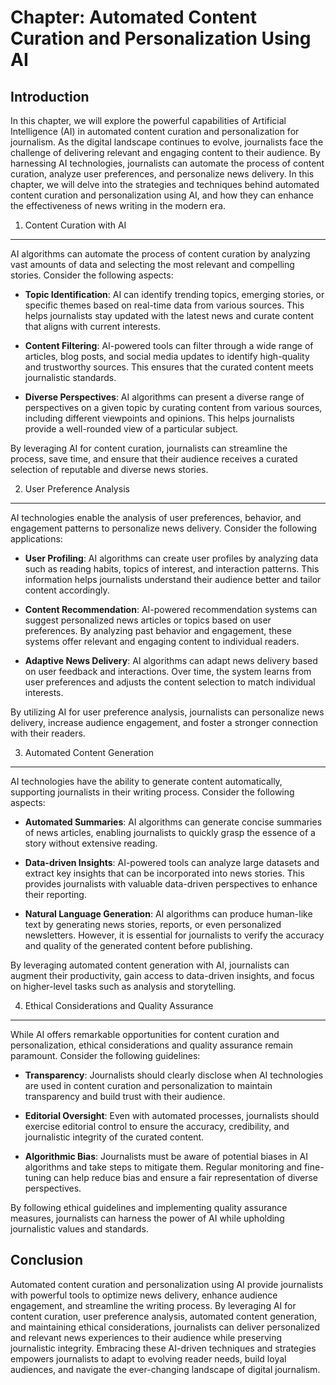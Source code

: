 Chapter: Automated Content Curation and Personalization Using AI
================================================================

Introduction
------------

In this chapter, we will explore the powerful capabilities of Artificial Intelligence (AI) in automated content curation and personalization for journalism. As the digital landscape continues to evolve, journalists face the challenge of delivering relevant and engaging content to their audience. By harnessing AI technologies, journalists can automate the process of content curation, analyze user preferences, and personalize news delivery. In this chapter, we will delve into the strategies and techniques behind automated content curation and personalization using AI, and how they can enhance the effectiveness of news writing in the modern era.

1. Content Curation with AI
---------------------------

AI algorithms can automate the process of content curation by analyzing vast amounts of data and selecting the most relevant and compelling stories. Consider the following aspects:

* **Topic Identification**: AI can identify trending topics, emerging stories, or specific themes based on real-time data from various sources. This helps journalists stay updated with the latest news and curate content that aligns with current interests.

* **Content Filtering**: AI-powered tools can filter through a wide range of articles, blog posts, and social media updates to identify high-quality and trustworthy sources. This ensures that the curated content meets journalistic standards.

* **Diverse Perspectives**: AI algorithms can present a diverse range of perspectives on a given topic by curating content from various sources, including different viewpoints and opinions. This helps journalists provide a well-rounded view of a particular subject.

By leveraging AI for content curation, journalists can streamline the process, save time, and ensure that their audience receives a curated selection of reputable and diverse news stories.

2. User Preference Analysis
---------------------------

AI technologies enable the analysis of user preferences, behavior, and engagement patterns to personalize news delivery. Consider the following applications:

* **User Profiling**: AI algorithms can create user profiles by analyzing data such as reading habits, topics of interest, and interaction patterns. This information helps journalists understand their audience better and tailor content accordingly.

* **Content Recommendation**: AI-powered recommendation systems can suggest personalized news articles or topics based on user preferences. By analyzing past behavior and engagement, these systems offer relevant and engaging content to individual readers.

* **Adaptive News Delivery**: AI algorithms can adapt news delivery based on user feedback and interactions. Over time, the system learns from user preferences and adjusts the content selection to match individual interests.

By utilizing AI for user preference analysis, journalists can personalize news delivery, increase audience engagement, and foster a stronger connection with their readers.

3. Automated Content Generation
-------------------------------

AI technologies have the ability to generate content automatically, supporting journalists in their writing process. Consider the following aspects:

* **Automated Summaries**: AI algorithms can generate concise summaries of news articles, enabling journalists to quickly grasp the essence of a story without extensive reading.

* **Data-driven Insights**: AI-powered tools can analyze large datasets and extract key insights that can be incorporated into news stories. This provides journalists with valuable data-driven perspectives to enhance their reporting.

* **Natural Language Generation**: AI algorithms can produce human-like text by generating news stories, reports, or even personalized newsletters. However, it is essential for journalists to verify the accuracy and quality of the generated content before publishing.

By leveraging automated content generation with AI, journalists can augment their productivity, gain access to data-driven insights, and focus on higher-level tasks such as analysis and storytelling.

4. Ethical Considerations and Quality Assurance
-----------------------------------------------

While AI offers remarkable opportunities for content curation and personalization, ethical considerations and quality assurance remain paramount. Consider the following guidelines:

* **Transparency**: Journalists should clearly disclose when AI technologies are used in content curation and personalization to maintain transparency and build trust with their audience.

* **Editorial Oversight**: Even with automated processes, journalists should exercise editorial control to ensure the accuracy, credibility, and journalistic integrity of the curated content.

* **Algorithmic Bias**: Journalists must be aware of potential biases in AI algorithms and take steps to mitigate them. Regular monitoring and fine-tuning can help reduce bias and ensure a fair representation of diverse perspectives.

By following ethical guidelines and implementing quality assurance measures, journalists can harness the power of AI while upholding journalistic values and standards.

Conclusion
----------

Automated content curation and personalization using AI provide journalists with powerful tools to optimize news delivery, enhance audience engagement, and streamline the writing process. By leveraging AI for content curation, user preference analysis, automated content generation, and maintaining ethical considerations, journalists can deliver personalized and relevant news experiences to their audience while preserving journalistic integrity. Embracing these AI-driven techniques and strategies empowers journalists to adapt to evolving reader needs, build loyal audiences, and navigate the ever-changing landscape of digital journalism.
